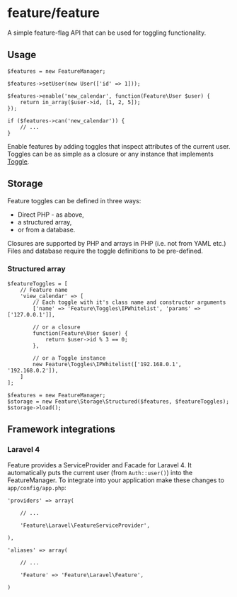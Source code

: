 # feature/feature

A simple feature-flag API that can be used for toggling functionality.

## Usage

    $features = new FeatureManager;

    $features->setUser(new User(['id' => 1]));

    $features->enable('new_calendar', function(Feature\User $user) {
        return in_array($user->id, [1, 2, 5]);
    });

    if ($features->can('new_calendar')) {
        // ...
    }

Enable features by adding toggles that inspect attributes of the current user.
Toggles can be as simple as a closure or any instance that implements
[Toggle](src/Toggle.php).

## Storage

Feature toggles can be defined in three ways:

-   Direct PHP - as above,
-   a structured array,
-   or from a database.

Closures are supported by PHP and arrays in PHP (i.e. not from YAML etc.) Files
and database require the toggle definitions to be pre-defined.

### Structured array

    $featureToggles = [
        // Feature name
        'view_calendar' => [
            // Each toggle with it's class name and constructor arguments
            ['name' => 'Feature\Toggles\IPWhitelist', 'params' => ['127.0.0.1']],

            // or a closure
            function(Feature\User $user) {
                return $user->id % 3 == 0;
            },

            // or a Toggle instance
            new Feature\Toggles\IPWhitelist(['192.168.0.1', '192.168.0.2']),
        ]
    ];

    $features = new FeatureManager;
    $storage = new Feature\Storage\Structured($features, $featureToggles);
    $storage->load();

## Framework integrations

### Laravel 4

Feature provides a ServiceProvider and Facade for Laravel 4. It automatically
puts the current user (from `Auth::user()`) into the FeatureManager. To
integrate into your application make these changes to `app/config/app.php`:

    'providers' => array(
    
        // ...

        'Feature\Laravel\FeatureServiceProvider',

    ),

    'aliases' => array(

        // ...

        'Feature' => 'Feature\Laravel\Feature',

    )
